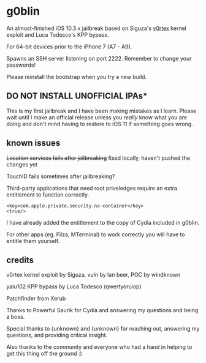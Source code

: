 # g0blin

An almost-finished iOS 10.3.x jailbreak based on Siguza's [v0rtex](http://github.com/siguza/v0rtex) kernel exploit and Luca Todesco's KPP bypass.

For 64-bit devices prior to the iPhone 7 (A7 - A9).

Spawns an SSH server listening on port 2222. Remember to change your passwords!

Please reinstall the bootstrap when you try a new build.


## DO NOT INSTALL UNOFFICIAL IPAs*

This is my first jailbreak and I have been making mistakes as I learn. Please wait until I make an official release unless you *really* know what you are doing and don't mind having to restore to iOS 11 if something goes wrong.


## known issues

~~Location services fails after jailbreaking~~ fixed locally, haven't pushed the changes yet

TouchID fails sometimes after jailbreaking?

Third-party applications that need root priveledges require an extra entitlement to function correctly.

````
<key>com.apple.private.security.no-container</key>
<true/>
````

I have already added the entitlement to the copy of Cydia included in g0blin.

For other apps (eg. Filza, MTerminal) to work correctly you will have to entitle them yourself.


## credits

v0rtex kernel exploit by Siguza, vuln by Ian beer, POC by windknown

yalu102 KPP bypass by Luca Todesco (qwertyoruiop)

Patchfinder from Xerub

Thanks to Powerful Saurik for Cydia and answering my questions and being a boss.

Special thanks to {unknown} and {unknown} for reaching out, answering my questions, and providing critical insight.

Also thanks to the community and everyone who had a hand in helping to get this thing off the ground :)
